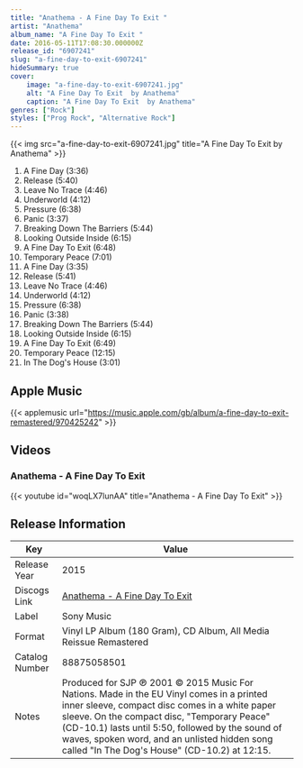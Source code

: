 ```yaml
---
title: "Anathema - A Fine Day To Exit "
artist: "Anathema"
album_name: "A Fine Day To Exit "
date: 2016-05-11T17:08:30.000000Z
release_id: "6907241"
slug: "a-fine-day-to-exit-6907241"
hideSummary: true
cover:
    image: "a-fine-day-to-exit-6907241.jpg"
    alt: "A Fine Day To Exit  by Anathema"
    caption: "A Fine Day To Exit  by Anathema"
genres: ["Rock"]
styles: ["Prog Rock", "Alternative Rock"]
---
```


{{< img src="a-fine-day-to-exit-6907241.jpg" title="A Fine Day To Exit  by Anathema" >}}

<!-- section break -->

1. A Fine Day (3:36)
2. Release (5:40)
3. Leave No Trace (4:46)
4. Underworld (4:12)
5. Pressure (6:38)
6. Panic (3:37)
7. Breaking Down The Barriers (5:44)
8. Looking Outside Inside (6:15)
9. A Fine Day To Exit (6:48)
10. Temporary Peace (7:01)
11. A Fine Day (3:35)
12. Release (5:41)
13. Leave No Trace (4:46)
14. Underworld (4:12)
15. Pressure (6:38)
16. Panic (3:38)
17. Breaking Down The Barriers (5:44)
18. Looking Outside Inside (6:15)
19. A Fine Day To Exit (6:49)
20. Temporary Peace (12:15)
21. In The Dog's House (3:01)

<!-- section break -->




## Apple Music
{{< applemusic url="https://music.apple.com/gb/album/a-fine-day-to-exit-remastered/970425242" >}}





## Videos
### Anathema - A Fine Day To Exit
{{< youtube id="woqLX7lunAA" title="Anathema - A Fine Day To Exit" >}}<br>



## Release Information
|  Key           | Value                                                |
| ---------------| ---------------------------------------------------- |
| Release Year   | 2015                                   |
| Discogs Link   | [Anathema - A Fine Day To Exit ](https://www.discogs.com/release/6907241-Anathema-A-Fine-Day-To-Exit-) |
| Label          | Sony Music |
| Format         | Vinyl LP Album (180 Gram), CD Album, All Media Reissue Remastered |
| Catalog Number | 88875058501 |
| Notes | Produced for SJP  ℗ 2001 © 2015 Music For Nations. Made in the EU   Vinyl comes in a printed inner sleeve, compact disc comes in a white paper sleeve.  On the compact disc, "Temporary Peace" (CD-10.1) lasts until 5:50, followed by the sound of waves, spoken word, and an unlisted hidden song called "In The Dog's House" (CD-10.2) at 12:15.  |